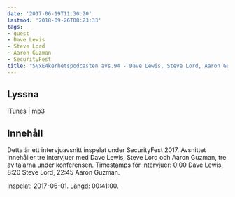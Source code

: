 ```yaml
---
date: '2017-06-19T11:30:20'
lastmod: '2018-09-26T08:23:33'
tags:
- guest
- Dave Lewis
- Steve Lord
- Aaron Guzman
- SecurityFest
title: "S\xE4kerhetspodcasten avs.94 - Dave Lewis, Steve Lord, Aaron Guzman"
---
```

## Lyssna

iTunes \| [mp3](http://traffic.libsyn.com/sakerhetspodcasten/SecurityFest_intervjuer.mp3)

## Innehåll

Detta är ett intervjuavsnitt inspelat under SecurityFest 2017. Avsnittet innehåller
tre intervjuer med Dave Lewis, Steve Lord och Aaron Guzman, tre av talarna under
konferensen. Timestamps för intervjuer: 0:00 Dave Lewis, 8:20 Steve Lord, 22:45 Aaron Guzman.

Inspelat: 2017-06-01. Längd: 00:41:00.
